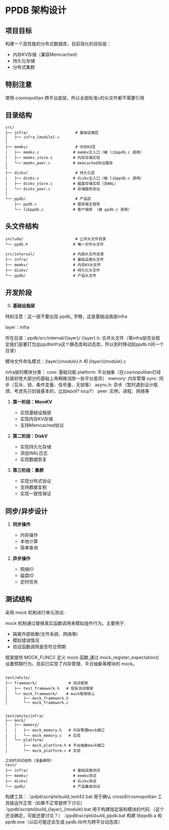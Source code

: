 ﻿# PPDB 架构设计

## 项目目标

构建一个高性能的分布式数据库，目前简化的目标是：
- 内存KV存储（兼容Memcached）
- 持久化存储
- 分布式集群

## 特别注意

使用 cosmopolitan 跨平台底层，所以全部标准c的头文件都不需要引用

## 目录结构

```
src/
├── infra/                     # 基础设施层
│   ├── infra_{module}.c          
│
├── memkv/                     # 内存KV层
│   ├── memkv.c               # memkv主入口（被 libppdb.c 调用）
│   ├── memkv_store.c         # 内存存储实现
│   └── memkv_peer.c          # memcached协议服务
│
├── diskv/                     # 持久化层
│   ├── diskv.c               # diskv主入口（被 libppdb.c 调用）
│   ├── diskv_store.c         # 磁盘存储实现（含WAL）
│   └── diskv_peer.c          # 存储服务协议
│
└── ppdb/                      # 产品层
    ├── ppdb.c                # 服务端主程序
    └── libppdb.c             # 客户端库 （被 ppdb.c 调用）
```

## 头文件结构

```
include/                       # 公共头文件目录
└── ppdb.h                    # 唯一对外头文件

src/internal/                 # 内部头文件目录
├── infra/                    # 基础设施头文件
├── memkv/                    # 内存KV头文件
├── diskv/                    # 持久化头文件
└── ppdb/                     # 产品头文件
```

## 开发阶段

0. **基础设施层**

特别注意：这一层不要出现 ppdb_ 字眼，这是基础设施层infra

layer：infra

所在目录：ppdb/src/internal/{layer}/
{layer}.h: 合并头文件（等infra层完全稳定我们是要打包出ppdbinfra这个静态库和动态库，所以到时移动到ppdb.h同一个目录）

模块文件命名模式：{layer}_{module}.h 和 {layer}_{module}.c

infra层的模块分类：
core: 基础功能
platform: 平台抽象（在cosmopolitan已经封装好绝大部分的基础上再稍微消除一些平台差异）
memory: 内存管理
sync: 同步（互斥、锁、条件变量、信号量、无锁等）
async.h: 异步（暂时遇到设计瓶颈，考虑先只封装基本的，比如epoll? iocp?）
peer: 实例、进程、网络等

1. **第一阶段：MemKV**
   - 实现基础设施层
   - 实现内存KV存储
   - 支持Memcached协议

2. **第二阶段：DiskV**
   - 实现持久化存储
   - 添加WAL日志
   - 实现数据恢复

3. **第三阶段：集群**
   - 实现分布式协议
   - 支持数据复制
   - 实现一致性保证

## 同步/异步设计

1. **同步操作**
   - 内存操作
   - 本地计算
   - 简单查询

2. **异步操作**
   - 网络IO
   - 磁盘IO
   - 定时任务

## 测试结构

采用 mock 机制进行单元测试:

mock 机制通过替换真实函数调用来模拟组件行为。主要用于:
- 隔离外部依赖(文件系统、网络等)
- 模拟错误情况
- 验证函数调用是否符合预期

框架提供 MOCK_FUNC() 定义 mock 函数,通过 mock_register_expectation() 设置预期行为。目前已实现了内存管理、平台抽象等模块的 mock。


```

test/white/
├── framework/              # 测试框架
│   ├── test_framework.h   # 现有测试框架
│   └── mock_framework/    # mock框架核心
│       ├── mock_framework.h
│       └── mock_framework.c


test/white/infra/
├── mock/
│   ├── memory/
│   │   ├── mock_memory.h   # 内存管理mock接口
│   │   └── mock_memory.c   # 实现
│   └── platform/
│       ├── mock_platform.h # 平台抽象mock接口
│       └── mock_platform.c # 实现

之前的测试结构（准备删除）
test/
├── infra/                    # 基础设施测试
├── memkv/                    # memkv测试
├── diskv/                    # diskv测试
└── ppdb/                     # 产品集成测试
```



构建工具：
.\pdpb\scripts\build_test42.bat 用于确认 cross9/cosmopolitan 工具链运作正常（如果不正常就停下讨论）
.\ppdb\scripts\build_{layer}_{module}.bat 用于构建指定层和模块的代码 （这个还没确定，可能还要讨论？）
.\ppdb\scripts\build_ppdb.bat 构建 libppdb.a 和 ppdb.exe（以后可能还会生成 ppdb.lib作为跨平台动态库）
